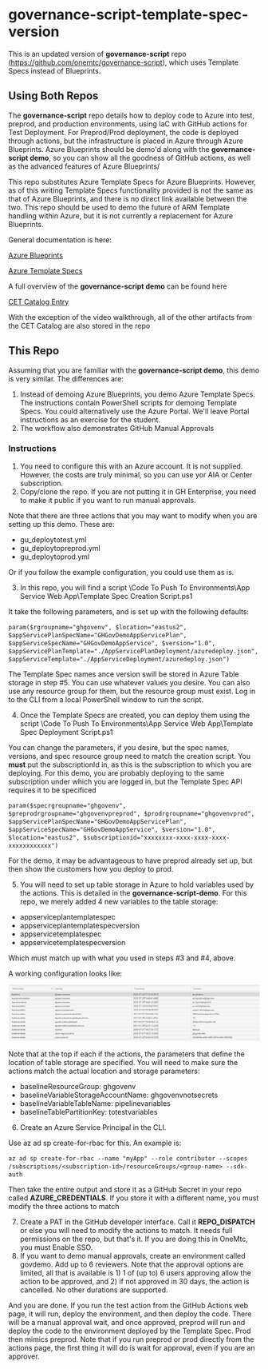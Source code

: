 # governance-script-template-spec-version

This is an updated version of **governance-script** repo (https://github.com/onemtc/governance-script), which uses Template Specs instead of Blueprints. 

## Using Both Repos

The **governance-script** repo details how to deploy code to Azure into test, preprod, and production environments, using IaC with GitHub actions for Test Deployment.  For Preprod/Prod deployment, the code is deployed through actions, but the infrastructure is placed in Azure through Azure Blueprints.  Azure Blueprints should be demo'd along with the **governance-script demo**, so you can show all the goodness of GitHub actions, as well as the advanced features of Azure Blueprints/

This repo substitutes Azure Template Specs for Azure Blueprints.  However, as of this writing Template Specs functionality provided is not the same as that of Azure Blueprints, and there is no direct link available between the two.  This repo should be used to demo the future of ARM Template handling within Azure, but it is not currently a replacement for Azure Blueprints.

General documentation is here:

[Azure Blueprints](https://docs.microsoft.com/en-us/azure/governance/blueprints/overview)

[Azure Template Specs](https://docs.microsoft.com/en-us/azure/azure-resource-manager/templates/template-specs?tabs=azure-powershell)

A full overview of the **governance-script demo** can be found here 

[CET Catalog Entry](https://microsoft.sharepoint.com/teams/cecontent/SitePages/Azure%20Environment%20Governance%20with%20GitHub%20and%20Azure%20Blueprints.aspx)

With the exception of the video walkthrough, all of the other artifacts from the CET Catalog are also stored in the repo

## This Repo

Assuming that you are familiar with the **governance-script demo**, this demo is very similar.  The differences are:

1. Instead of demoing Azure Blueprints, you demo Azure Template Specs.  The instructions contain PowerShell scripts for demoing Template Specs.  You could alternatively use the Azure Portal.  We'll leave Portal instructions as an exercise for the student.
2. The workflow also demonstrates GitHub Manual Approvals

### Instructions

1. You need to configure this with an Azure account.  It is not supplied.  However, the costs are truly minimal, so you can use yor AIA or Center subscription.
2. Copy/clone the repo.  If you are not putting it in GH Enterprise, you need to make it public if you want to run manual approvals. 

Note that there are three actions that you may want to modify when you are setting up this demo.  These are:

* gu_deploytotest.yml
* gu_deploytopreprod.yml
* gu_deploytoprod.yml

Or if you follow the example configuration, you could use them as is.

3. In this repo, you will find a script \Code To Push To Environments\App Service Web App\Template Spec Creation Script.ps1

It take the following parameters, and is set up with the following defaults:

    param($rgroupname="ghgovenv", $location="eastus2", $appServicePlanSpecName="GHGovDemoAppServicePlan", $appServiceSpecName="GHGovDemoAppService", $version="1.0", $appServicePlanTemplate="./AppServicePlanDeployment/azuredeploy.json", $appServiceTemplate="./AppServiceDeployment/azuredeploy.json")

The Template Spec names ance version swill be stored in Azure Table storage in step #5.  You can use whatever values you desire.  You can also use any resource group for them, but the resource group must exist.  Log in to the CLI from a local PowerShell window to run the script.

4. Once the Template Specs are created, you can deploy them using the script \Code To Push To Environments\App Service Web App\Template Spec Deployment Script.ps1

You can change the parameters, if you desire, but the spec names, versions, and spec resource group need to match the creation script.  You **must** put the subscriptionId in, as this is the subscription to which you are deploying.  For this demo, you are probably deploying to the same subscription under which you are logged in, but the Template Spec API requires it to be specificed

    param($specrgroupname="ghgovenv", $preprodrgroupname="ghgovenvpreprod", $prodrgroupname="ghgovenvprod", $appServicePlanSpecName="GHGovDemoAppServicePlan", $appServiceSpecName="GHGovDemoAppService", $version="1.0", $location="eastus2", $subscriptionid="xxxxxxxx-xxxx-xxxx-xxxx-xxxxxxxxxxxx")
    
For the demo, it may be advantageous to have preprod already set up, but then show the customers how you deploy to prod.    

5. You will need to set up table storage in Azure to hold variables used by the actions.  This is detailed in the **governance-script-demo**.  For this repo, we merely added 4 new variables to the table storage:

* appserviceplantemplatespec
* appserviceplantemplatespecversion
* appservicetemplatespec
* appservicetemplatespecversion

Which must match up with what you used in steps #3 and #4, above.

A working configuration looks like:

![Table Storave Variable Example](/images/GH-Table-Storage-Variables.png)

Note that at the top if each if the actions, the parameters that define the location of table storage are specified.  You will need to make sure the actions match the actual location and storage parameters:

* baselineResourceGroup: ghgovenv
* baselineVariableStorageAccountName: ghgovenvnotsecrets
* baselineVariableTableName: pipelinevariables
* baselineTablePartitionKey: totestvariables

6.  Create an Azure Service Principal in the CLI.

Use az ad sp create-for-rbac for this.  An example is:

    az ad sp create-for-rbac --name "myApp" --role contributor --scopes /subscriptions/<subscription-id>/resourceGroups/<group-name> --sdk-auth
    
Then take the entire output and store it as a GitHub Secret in your repo called **AZURE_CREDENTIALS**.  If you store it with a different name, you must modify the three actions to match

7.  Create a PAT in the GitHub developer interface.  Call it **REPO_DISPATCH** or else you will need to modify the actions to match.  It needs full permissions on the repo, but that's it.  If you are doing this in OneMtc, you must Enable SSO.
8.  If you want to demo manual approvals, create an environment called govdemo.  Add up to 6 reviewers.  Note that the approval options are limited, all that is available is 1) 1 of (up to) 6 users approving allow the action to be approved, and 2) if not approved in 30 days, the action is cancelled.  No other durations are supported.

And you are done.  If you run the test action from the GitHub Actions web page, it will run, deploy the environment, and then deploy the code.  There will be a manual approval wait, and once approved, preprod will run and deploy the code to the environment deployed by the Template Spec.  Prod then mimics preprod.  Note that if you run preprod or prod directly from the actions page, the first thing it will do is wait for approval, even if you are an approver.



